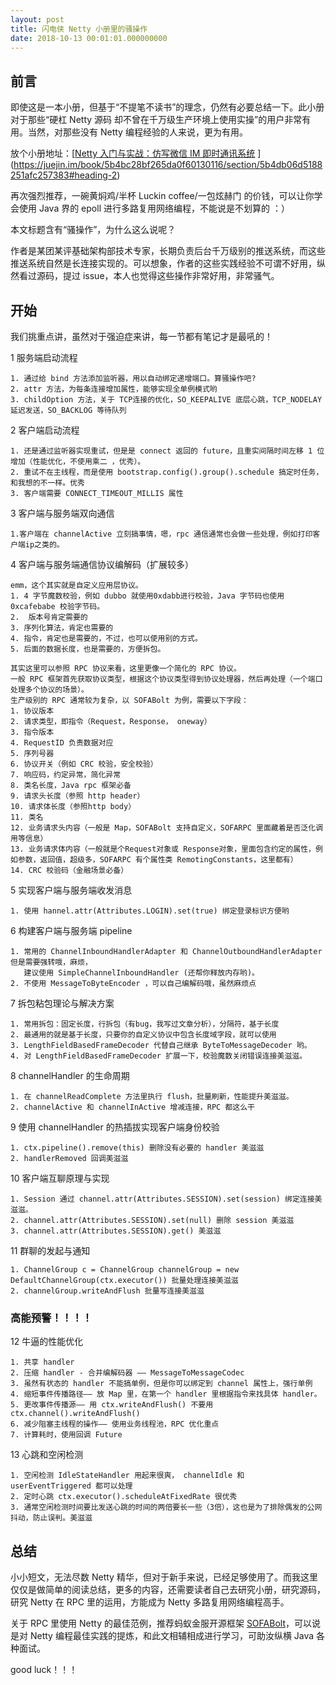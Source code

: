 ```yaml
---
layout: post
title: 闪电侠 Netty 小册里的骚操作
date: 2018-10-13 00:01:01.000000000
---
```

## 前言

即使这是一本小册，但基于“不提笔不读书”的理念，仍然有必要总结一下。此小册对于那些“硬杠 Netty 源码 却不曾在千万级生产环境上使用实操”的用户非常有用。当然，对那些没有 Netty 编程经验的人来说，更为有用。

放个小册地址：[[Netty 入门与实战：仿写微信 IM 即时通讯系统](https://juejin.im/book/5b4bc28bf265da0f60130116)
](https://juejin.im/book/5b4bc28bf265da0f60130116/section/5b4db06d5188251afc257383#heading-2)

再次强烈推荐，一碗黄焖鸡/半杯 Luckin coffee/一包炫赫门 的价钱，可以让你学会使用 Java 界的 epoll 进行多路复用网络编程，不能说是不划算的 ：）


本文标题含有“骚操作”，为什么这么说呢？

作者是某团某评基础架构部技术专家，长期负责后台千万级别的推送系统，而这些推送系统自然是长连接实现的。可以想象，作者的这些实践经验不可谓不好用，纵然看过源码，提过 issue，本人也觉得这些操作非常好用，非常骚气。


## 开始

我们挑重点讲，虽然对于强迫症来讲，每一节都有笔记才是最吼的！

1 服务端启动流程

```text
1. 通过给 bind 方法添加监听器，用以自动绑定递增端口。算骚操作吧?
2. attr 方法，为每条连接增加属性，能够实现全单例模式哟
3. childOption 方法，关于 TCP连接的优化，SO_KEEPALIVE 底层心跳，TCP_NODELAY 延迟发送，SO_BACKLOG 等待队列
```

2  客户端启动流程

```text
1. 还是通过监听器实现重试，但是是 connect 返回的 future，且重实间隔时间左移 1 位增加（性能优化，不使用乘二 ，优秀）。
2. 重试不在主线程，而是使用 bootstrap.config().group().schedule 搞定时任务，和我想的不一样。优秀
3. 客户端需要 CONNECT_TIMEOUT_MILLIS 属性
```

3 客户端与服务端双向通信

```text
1.客户端在 channelActive 立刻搞事情，嗯，rpc 通信通常也会做一些处理，例如打印客户端ip之类的。
```

4  客户端与服务端通信协议编解码（扩展较多）

```
emm，这个其实就是自定义应用层协议。
1. 4 字节魔数校验，例如 dubbo 就使用0xdabb进行校验，Java 字节码也使用 0xcafebabe 校验字节码。
2.  版本号肯定需要的
3. 序列化算法，肯定也需要的
4. 指令，肯定也是需要的，不过，也可以使用别的方式。
5. 后面的数据长度，也是需要的，方便拆包。

其实这里可以参照 RPC 协议来看，这里更像一个简化的 RPC 协议。
一般 RPC 框架首先获取协议类型，根据这个协议类型得到协议处理器，然后再处理（一个端口处理多个协议的场景）。
生产级别的 RPC 通常较为复杂，以 SOFABolt 为例，需要以下字段：
1. 协议版本
2. 请求类型，即指令（Request，Response， oneway）
3. 指令版本
4. RequestID 负责数据对应
5. 序列号器
6. 协议开关（例如 CRC 校验，安全校验）
7. 响应码，约定异常，简化异常
8. 类名长度，Java rpc 框架必备
9. 请求头长度（参照 http header）
10. 请求体长度（参照http body）
11. 类名
12. 业务请求头内容（一般是 Map，SOFABolt 支持自定义，SOFARPC 里面藏着是否泛化调用等信息）
13. 业务请求体内容（一般就是个Request对象或 Response对象，里面包含约定的属性，例如参数，返回值，超级多，SOFARPC 有个属性类 RemotingConstants，这里都有）
14. CRC 校验码（金融场景必备）
```

5  实现客户端与服务端收发消息

```
1. 使用 hannel.attr(Attributes.LOGIN).set(true) 绑定登录标识方便哟
```

6  构建客户端与服务端 pipeline

```
1. 常用的 ChannelInboundHandlerAdapter 和 ChannelOutboundHandlerAdapter 但是需要强转哦，麻烦，
   建议使用 SimpleChannelInboundHandler (还帮你释放内存哟)。
2. 不使用 MessageToByteEncoder ，可以自己编解码哦，虽然麻烦点
```

7  拆包粘包理论与解决方案

```
1. 常用拆包：固定长度，行拆包（有bug，我写过文章分析），分隔符，基于长度
2. 最通用的就是基于长度，只要你的自定义协议中包含长度域字段，就可以使用
3. LengthFieldBasedFrameDecoder 代替自己继承 ByteToMessageDecoder 哟。
4. 对 LengthFieldBasedFrameDecoder 扩展一下，校验魔数关闭错误连接美滋滋。
```

8  channelHandler 的生命周期 

```
1. 在 channelReadComplete 方法里执行 flush，批量刷新，性能提升美滋滋。
2. channelActive 和 channelInActive 增减连接，RPC 都这么干
```

9 使用 channelHandler 的热插拔实现客户端身份校验

```
1. ctx.pipeline().remove(this) 删除没有必要的 handler 美滋滋
2. handlerRemoved 回调美滋滋
```

10  客户端互聊原理与实现

```
1. Session 通过 channel.attr(Attributes.SESSION).set(session) 绑定连接美滋滋。
2. channel.attr(Attributes.SESSION).set(null) 删除 session 美滋滋
3. channel.attr(Attributes.SESSION).get() 美滋滋
``` 

11 群聊的发起与通知 

```
1. ChannelGroup c = ChannelGroup channelGroup = new DefaultChannelGroup(ctx.executor()) 批量处理连接美滋滋
2. channelGroup.writeAndFlush 批量写连接美滋滋
```
### 高能预警！！！！

12  牛逼的性能优化

```
1. 共享 handler
2. 压缩 handler - 合并编解码器 —— MessageToMessageCodec
3. 虽然有状态的 handler 不能搞单例，但是你可以绑定到 channel 属性上，强行单例
4. 缩短事件传播路径—— 放 Map 里，在第一个 handler 里根据指令来找具体 handler。
5. 更改事件传播源—— 用 ctx.writeAndFlush() 不要用 ctx.channel().writeAndFlush()
6. 减少阻塞主线程的操作—— 使用业务线程池，RPC 优化重点
7. 计算耗时，使用回调 Future
```

13 心跳和空闲检测

```
1. 空闲检测 IdleStateHandler 用起来很爽， channelIdle 和 userEventTriggered 都可以处理
2. 定时心跳 ctx.executor().scheduleAtFixedRate 很优秀
3. 通常空闲检测时间要比发送心跳的时间的两倍要长一些（3倍），这也是为了排除偶发的公网抖动，防止误判。美滋滋
```

## 总结

小小短文，无法尽数 Netty 精华，但对于新手来说，已经足够使用了。而我这里仅仅是做简单的阅读总结，更多的内容，还需要读者自己去研究小册，研究源码，研究 Netty 在 RPC 里的运用，方能成为 Netty 多路复用网络编程高手。

关于 RPC 里使用 Netty 的最佳范例，推荐蚂蚁金服开源框架 [SOFABolt](https://github.com/alipay/sofa-bolt)，可以说是对 Netty 编程最佳实践的提炼，和此文相辅相成进行学习，可助汝纵横 Java 各种面试。

good luck！！！


